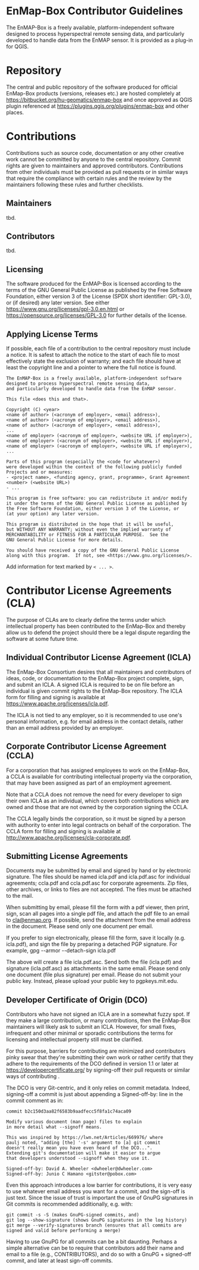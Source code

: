 # EnMap-Box Contributor Guidelines
The EnMAP-Box is a freely available, platform-independent software designed to process hyperspectral remote sensing data, 
and particularly developed to handle data from the EnMAP sensor. It is provided as a plug-in for QGIS.

# Repository

The central and public repository of the software produced for official EnMap-Box products (versions, releases etc.) 
are hosted completely at https://bitbucket.org/hu-geomatics/enmap-box and once approved as QGIS plugin referenced at 
https://plugins.qgis.org/plugins/enmap-box and other places.

# Contributions

Contributions such as source code, documentation or any other creative work cannot be committed by anyone to the 
central repository. Commit rights are given to maintainers and approved contributors. 
Contributions from other individuals must be provided as pull requests or in similar ways that require the compliance 
with certain rules and the review by the maintainers following these rules and further checklists.

## Maintainers

 tbd.

## Contributors
 
 tbd.
 
## Licensing

The software produced for the EnMAP-Box is licensed according to the terms of the GNU General Public License as 
published by the Free Software Foundation, either version 3 of the License (SPDX short identifier: GPL-3.0), or 
(if desired) any later version. See either https://www.gnu.org/licenses/gpl-3.0.en.html or 
https://opensource.org/licenses/GPL-3.0 for further details of the license.

## Applying License Terms

If possible, each file of a contribution to the central repository must include a notice. It is safest to attach the 
notice to the start of each file to most effectively state the exclusion of warranty; and each file should have at 
least the copyright line and a pointer to where the full notice is found.

```
The EnMAP-Box is a freely available, platform-independent software designed to process hyperspectral remote sensing data,
and particularly developed to handle data from the EnMAP sensor. 

This file <does this and that>.

Copyright (C) <year>  
<name of author> (<acronym of employer>, <email address>), 
<name of author> (<acronym of employer>, <email address>), 
<name of author> (<acronym of employer>, <email address>),
...
<name of employer> (<acronym of employer>, <website URL if employer>), 
<name of employer> (<acronym of employer>, <website URL if employer>), 
<name of employer> (<acronym of employer>, <website URL if employer>), 
...

Parts of this program (especially the <code for whatever>) 
were developed within the context of the following publicly funded
Projects and or measures:
- <project name>, <funding agency, grant, programme>, Grant Agreement <number> (<website URL>)
- ...

This program is free software: you can redistribute it and/or modify
it under the terms of the GNU General Public License as published by
the Free Software Foundation, either version 3 of the License, or
(at your option) any later version.

This program is distributed in the hope that it will be useful,
but WITHOUT ANY WARRANTY; without even the implied warranty of
MERCHANTABILITY or FITNESS FOR A PARTICULAR PURPOSE.  See the
GNU General Public License for more details.

You should have received a copy of the GNU General Public License
along with this program.  If not, see <https://www.gnu.org/licenses/>.
```

Add information for text marked by `< ... >`.

# Contributor License Agreements (CLA)
The purpose of CLAs are to clearly define the terms under which intellectual property has been contributed to the 
EnMap-Box and thereby allow us to defend the project should there be a legal dispute regarding the software at some future time.


## Individual Contributor License Agreement (ICLA)
The EnMap-Box Consortium desires that all maintainers and contributors of ideas, code, or documentation to the EnMap-Box 
project complete, sign, and submit an ICLA. A signed ICLA is required to be on file before an individual is given 
commit rights to the EnMap-Box repository. The ICLA form for filling and signing is available at 
https://www.apache.org/licenses/icla.pdf.

The ICLA is not tied to any employer, so it is recommended to use one's personal information, e.g. for email address in 
the contact details, rather than an email address provided by an employer.

## Corporate Contributor License Agreement (CCLA)
For a corporation that has assigned employees to work on the EnMap-Box, a CCLA is available for contributing 
intellectual property via the corporation, that may have been assigned as part of an employment agreement.

Note that a CCLA does not remove the need for every developer to sign their own ICLA as an individual, which covers 
both contributions which are owned and those that are not owned by the corporation signing the CCLA.

The CCLA legally binds the corporation, so it must be signed by a person with authority to enter into legal contracts 
on behalf of the corporation. The CCLA form for filling and signing is available at http://www.apache.org/licenses/cla-corporate.pdf.

## Submitting License Agreements
Documents may be submitted by email and signed by hand or by electronic signature. 
The files should be named icla.pdf and icla.pdf.asc for individual agreements; ccla.pdf and ccla.pdf.asc 
for corporate agreements. Zip files, other archives, or links to files are not accepted. 
The files must be attached to the mail.

When submitting by email, please fill the form with a pdf viewer, then print, sign, scan all pages into a single pdf file, 
and attach the pdf file to an email to cla@enmap.org. If possible, send the attachment from the email address in the document. 
Please send only one document per email.

If you prefer to sign electronically, please fill the form, save it locally (e.g. icla.pdf), and sign the file by 
preparing a detached PGP signature. For example, gpg --armor --detach-sign icla.pdf

The above will create a file icla.pdf.asc. Send both the file (icla.pdf) and signature (icla.pdf.asc) as attachments 
in the same email. Please send only one document (file plus signature) per email. Please do not submit your public key. 
Instead, please upload your public key to pgpkeys.mit.edu.

## Developer Certificate of Origin (DCO)
Contributors who have not signed an ICLA are in a somewhat fuzzy spot. If they make a large contribution, 
or many contributions, then the EnMap-Box maintainers will likely ask to submit an ICLA. 
However, for small fixes, infrequent and other minimal or sporadic contributions the terms for licensing 
and intellectual property still must be clarified.

For this purpose, barriers for contributing are minimized and contributors pinky swear that they're submitting their own 
work or rather certify that they adhere to the requirements of the DCO defined in version 1.1 or later at 
https://developercertificate.org/ by signing-off their pull requests or similar ways of contributing .

The DCO is very Git-centric, and it only relies on commit metadata. Indeed, signing-off a commit is just about 
appending a Signed-off-by: line in the commit comment as in:

````
commit b2c150d3aa82f6583b9aadfecc5f8fa1c74aca09

Modify various document (man page) files to explain
in more detail what --signoff means.

This was inspired by https://lwn.net/Articles/669976/ where
paulj noted, "adding [the] '-s' argument to [a] git commit
doesn't really mean you have even heard of the DCO...".
Extending git's documentation will make it easier to argue
that developers understood --signoff when they use it.

Signed-off-by: David A. Wheeler <dwheeler@dwheeler.com>
Signed-off-by: Junio C Hamano <gitster@pobox.com>
````

Even this approach introduces a low barrier for contributions, it is very easy to use whatever email address you want 
for a commit, and the sign-off is just text. Since the issue of trust is important the use of GnuPG signatures in Git 
commits is recommended additionally, e.g. with:

````
git commit -s -S (makes GnuPG-signed commits, and)
git log --show-signature (shows GnuPG signatures in the log history)
git merge --verify-signatures branch (ensures that all commits are signed and valid before performing a merge)
````

Having to use GnuPG for all commits can be a bit daunting. Perhaps a simple alternative can be to require that 
contributors add their name and email to a file (e.g., CONTRIBUTORS), and do so with a GnuPG + signed-off commit, 
and later at least sign-off commits.






